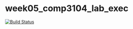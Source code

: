 # week05_comp3104_lab_exec
[![Build Status](https://travis-ci.org/Vladyslav1989/week05_comp3104_lab_exec.svg?branch=master)](https://travis-ci.org/Vladyslav1989/week05_comp3104_lab_exec)
